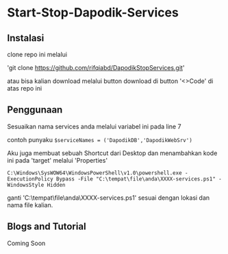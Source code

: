 # Start-Stop-Dapodik-Services

## Instalasi
clone repo ini melalui

'git clone https://github.com/rifqiabd/DapodikStopServices.git'

atau bisa kalian download melalui button download di button '<>Code' di atas repo ini

## Penggunaan
Sesuaikan nama services anda melalui variabel ini pada line 7

contoh punyaku
`$serviceNames = ('DapodikDB','DapodikWebSrv')`

Aku juga membuat sebuah Shortcut dari Desktop dan menambahkan kode ini pada 'target' melalui 'Properties' 

`C:\Windows\SysWOW64\WindowsPowerShell\v1.0\powershell.exe -ExecutionPolicy Bypass -File "C:\tempat\file\anda\XXXX-services.ps1" -WindowsStyle Hidden`

ganti 'C:\tempat\file\anda\XXXX-services.ps1' sesuai dengan lokasi dan nama file kalian.

## Blogs and Tutorial
Coming Soon

